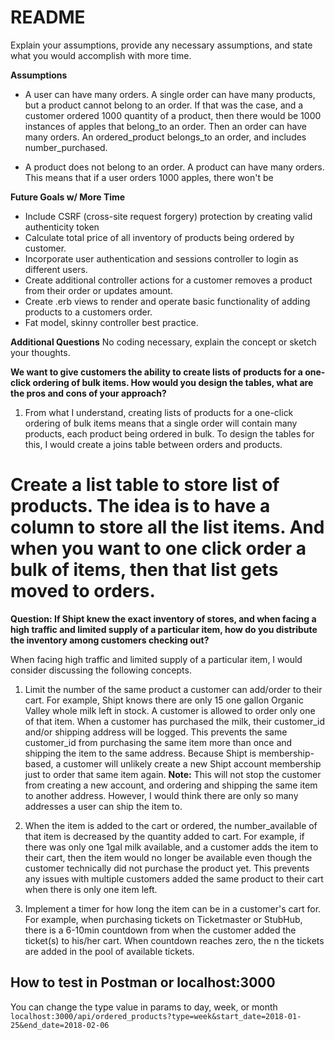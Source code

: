 # README
Explain your assumptions, provide any necessary assumptions, and state what you would accomplish with more time.

**Assumptions**
- A user can have many orders. A single order can have many products, but a product cannot belong to an order. If that was the case, and a customer ordered 1000 quantity of a product, then there would be 1000 instances of apples that belong_to an order. Then an order can have many orders. An ordered_product belongs_to an order, and includes number_purchased.

- A product does not belong to an order. A product can have many orders. This means that if a user orders 1000 apples, there won't be

**Future Goals w/ More Time**
- Include CSRF (cross-site request forgery) protection by creating valid authenticity token
- Calculate total price of all inventory of products being ordered by customer.
- Incorporate user authentication and sessions controller to login as different users.
- Create additional controller actions for a customer removes a product from their order or updates amount.
- Create .erb views to render and operate basic functionality of adding products to a customers order.
- Fat model, skinny controller best practice.

**Additional Questions**
No coding necessary, explain the concept or sketch your thoughts.

**We want to give customers the ability to create lists of products for a one-click ordering of bulk items. How would you design the tables, what are the pros and cons of your approach?**

1. From what I understand, creating lists of products for a one-click ordering of bulk items means that a single order will contain many products, each product being ordered in bulk. To design the tables for this, I would create a joins table between orders and products.

# Create a list table to store list of products. The idea is to have a column to store all the list items. And when you want to one click order a bulk of items, then that list gets moved to orders.

**Question: If Shipt knew the exact inventory of stores, and when facing a high traffic and limited supply of a particular item, how do you distribute the inventory among customers checking out?**

When facing high traffic and limited supply of a particular item, I would consider discussing the following concepts.

1. Limit the number of the same product a customer can add/order to their cart. For example, Shipt knows there are only 15 one gallon Organic Valley whole milk left in stock. A customer is allowed to order only one of that item. When a customer has purchased the milk, their customer_id and/or shipping address will be logged. This prevents the same customer_id from purchasing the same item more than once and shipping the item to the same address. Because Shipt is membership-based, a customer will unlikely create a new Shipt account membership just to order that same item again.
**Note:** This will not stop the customer from creating a new account, and ordering and shipping the same item to another address. However, I would think there are only so many addresses a user can ship the item to.

2. When the item is added to the cart or ordered, the number_available of that item is decreased by the quantity added to cart. For example, if there was only one 1gal milk available, and a customer adds the item to their cart, then the item would no longer be available even though the customer technically did not purchase the product yet. This prevents any issues with multiple customers added the same product to their cart when there is only one item left.

3. Implement a timer for how long the item can be in a customer's cart for. For example, when purchasing tickets on Ticketmaster or StubHub, there is a 6-10min countdown from when the customer added the ticket(s) to his/her cart. When countdown reaches zero, the n the tickets are added in the pool of available tickets.

## How to test in Postman or localhost:3000
You can change the type value in params to day, week, or month
`localhost:3000/api/ordered_products?type=week&start_date=2018-01-25&end_date=2018-02-06`
